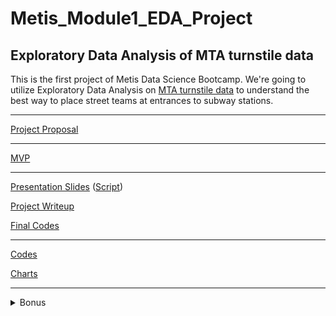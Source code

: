 # Metis_Module1_EDA_Project
## Exploratory Data Analysis of MTA turnstile data

This is the first project of Metis Data Science Bootcamp. We're going to utilize Exploratory Data Analysis on [MTA turnstile data](http://web.mta.info/developers/turnstile.html) to understand the best way to place street teams at entrances to subway stations.

***
[Project Proposal](project_proposal.md)
***
[MVP](mvp.md)
***
[Presentation Slides](final_presentation.pdf) ([Script](presentation_script.md))

[Project Writeup](project_writeup.md)

[Final Codes](codes/mta_eda_9_final.ipynb)

***
[Codes](codes/)

[Charts](images/)
***
<details>
  <summary>Bonus</summary>
  
![](images/ca_treemap.png)
![](images/time_treemap.png)

</details>
